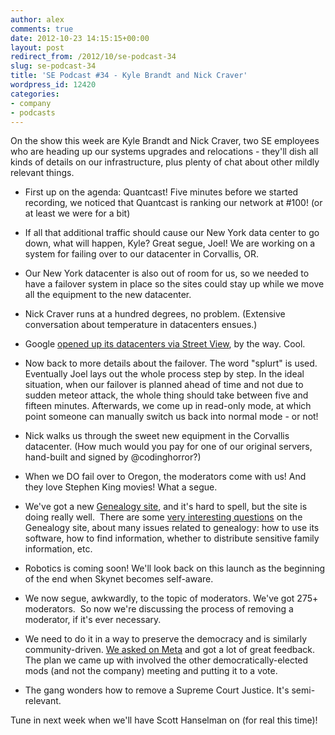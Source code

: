 ```yaml
---
author: alex
comments: true
date: 2012-10-23 14:15:15+00:00
layout: post
redirect_from: /2012/10/se-podcast-34
slug: se-podcast-34
title: 'SE Podcast #34 - Kyle Brandt and Nick Craver'
wordpress_id: 12420
categories:
- company
- podcasts
---
```


On the show this week are Kyle Brandt and Nick Craver, two SE employees who are heading up our systems upgrades and relocations - they'll dish all kinds of details on our infrastructure, plus plenty of chat about other mildly relevant things.



	
  * First up on the agenda: Quantcast! Five minutes before we started recording, we noticed that Quantcast is ranking our network at #100! (or at least we were for a bit)

	
  * If all that additional traffic should cause our New York data center to go down, what will happen, Kyle? Great segue, Joel! We are working on a system for failing over to our datacenter in Corvallis, OR.

	
  * Our New York datacenter is also out of room for us, so we needed to have a failover system in place so the sites could stay up while we move all the equipment to the new datacenter.

	
  * Nick Craver runs at a hundred degrees, no problem. (Extensive conversation about temperature in datacenters ensues.)

	
  * Google [opened up its datacenters via Street View](http://www.theverge.com/2012/10/17/3515714/google-data-centers-street-view), by the way. Cool.

	
  * Now back to more details about the failover. The word "splurt" is used. Eventually Joel lays out the whole process step by step. In the ideal situation, when our failover is planned ahead of time and not due to sudden meteor attack, the whole thing should take between five and fifteen minutes. Afterwards, we come up in read-only mode, at which point someone can manually switch us back into normal mode - or not!

	
  * Nick walks us through the sweet new equipment in the Corvallis datacenter. (How much would you pay for one of our original servers, hand-built and signed by @codinghorror?)

	
  * When we DO fail over to Oregon, the moderators come with us! And they love Stephen King movies! What a segue.

	
  * We've got a new [Genealogy site](http://genealogy.stackexchange.com/), and it's hard to spell, but the site is doing really well.  There are some [very interesting questions](http://genealogy.stackexchange.com/questions/157/how-should-i-record-sex-change-gender-reassignment) on the Genealogy site, about many issues related to genealogy: how to use its software, how to find information, whether to distribute sensitive family information, etc.

	
  * Robotics is coming soon! We'll look back on this launch as the beginning of the end when Skynet becomes self-aware.

	
  * We now segue, awkwardly, to the topic of moderators. We've got 275+ moderators.  So now we're discussing the process of removing a moderator, if it's ever necessary.

	
  * We need to do it in a way to preserve the democracy and is similarly community-driven. [We asked on Meta](http://meta.stackoverflow.com/questions/151606/handling-calls-to-remove-a-moderator) and got a lot of great feedback. The plan we came up with involved the other democratically-elected mods (and not the company) meeting and putting it to a vote.

	
  * The gang wonders how to remove a Supreme Court Justice. It's semi-relevant.


Tune in next week when we'll have Scott Hanselman on (for real this time)!

